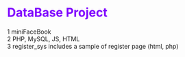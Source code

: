 # <font color="#8000ff"> DataBase Project</font>

1 miniFaceBook </br>
2 PHP, MySQL, JS, HTML </br>
3 register_sys includes a sample of register page (html, php)
